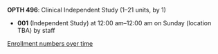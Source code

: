 **OPTH 496**: Clinical Independent Study (1–21 units, by 1)

- **001** (Independent Study) at 12:00 am–12:00 am on Sunday (location TBA) by staff

[Enrollment numbers over time](./OPTH496.tsv)
